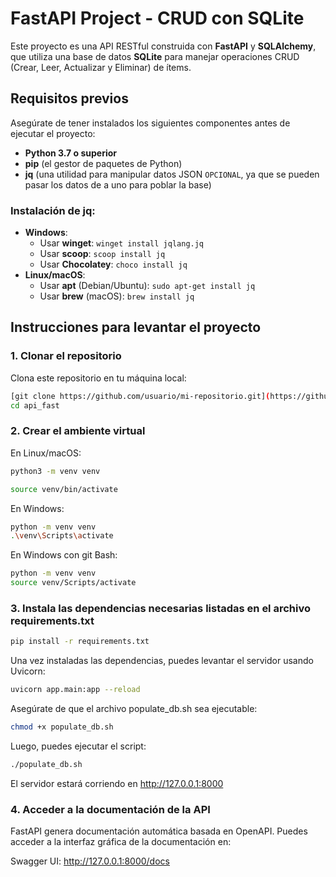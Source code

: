 # FastAPI Project - CRUD con SQLite

Este proyecto es una API RESTful construida con **FastAPI** y **SQLAlchemy**, que utiliza una base de datos **SQLite** para manejar operaciones CRUD (Crear, Leer, Actualizar y Eliminar) de ítems.

## Requisitos previos

Asegúrate de tener instalados los siguientes componentes antes de ejecutar el proyecto:

- **Python 3.7 o superior**
- **pip** (el gestor de paquetes de Python)
- **jq** (una utilidad para manipular datos JSON `OPCIONAL`, ya que se pueden pasar los datos de a uno para poblar la base)

### Instalación de **jq**:
- **Windows**:
  - Usar **winget**: `winget install jqlang.jq`
  - Usar **scoop**: `scoop install jq`
  - Usar **Chocolatey**: `choco install jq`
- **Linux/macOS**:
  - Usar **apt** (Debian/Ubuntu): `sudo apt-get install jq`
  - Usar **brew** (macOS): `brew install jq`

## Instrucciones para levantar el proyecto

### 1. Clonar el repositorio

Clona este repositorio en tu máquina local:

```bash
[git clone https://github.com/usuario/mi-repositorio.git](https://github.com/Carlos-maldonado578/api_fast.git)
cd api_fast
```

### 2. Crear el ambiente virtual

En Linux/macOS:
```bash
python3 -m venv venv
```
```bash
source venv/bin/activate
```

En Windows:
```bash
python -m venv venv
.\venv\Scripts\activate
```
En Windows con git Bash:
```bash
python -m venv venv
source venv/Scripts/activate
```

### 3. Instala las dependencias necesarias listadas en el archivo requirements.txt
```bash
pip install -r requirements.txt
```
Una vez instaladas las dependencias, puedes levantar el servidor usando Uvicorn:
```bash
uvicorn app.main:app --reload
```

Asegúrate de que el archivo populate_db.sh sea ejecutable:
```bash
chmod +x populate_db.sh
```

Luego, puedes ejecutar el script:
```bash
./populate_db.sh
```

El servidor estará corriendo en http://127.0.0.1:8000

### 4. Acceder a la documentación de la API

FastAPI genera documentación automática basada en OpenAPI. Puedes acceder a la interfaz gráfica de la documentación en:

Swagger UI: http://127.0.0.1:8000/docs
